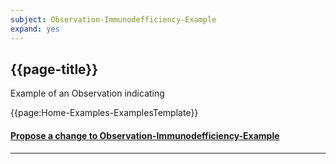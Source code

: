 ```yaml
---
subject: Observation-Immunodefficiency-Example
expand: yes
---
```




## {{page-title}}

Example of an Observation indicating


{{page:Home-Examples-ExamplesTemplate}}



<div id="Feedback" class="tabcontent">
<h4><a href='https://simplifier.net/NHS-Digital-FHIR-Genomics-Implementation-Guide/Observation-Immunodefficiency-Example/~issues?level=File' target="_blank">Propose a change to Observation-Immunodefficiency-Example</a></h4>
</div>

---